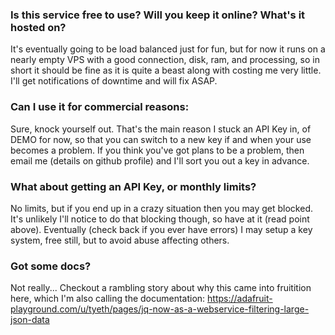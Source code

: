 ### Is this service free to use? Will you keep it online? What's it hosted on?

It's eventually going to be load balanced just for fun, but for now it runs on a nearly empty VPS with a good connection, disk, ram, and processing, so in short it should be fine as it is quite a beast along with costing me very little. I'll get notifications of downtime and will fix ASAP.



### Can I use it for commercial reasons:

Sure, knock yourself out. That's the main reason I stuck an API Key in, of DEMO for now, so that you can switch to a new key if and when your use becomes a problem. If you think you've got plans to be a problem, then email me (details on github profile) and I'll sort you out a key in advance.



### What about getting an API Key, or monthly limits?

No limits, but if you end up in a crazy situation then you may get blocked. It's unlikely I'll notice to do that blocking though, so have at it (read point above). Eventually (check back if you ever have errors) I may setup a key system, free still, but to avoid abuse affecting others.



### Got some docs?

Not really... Checkout a rambling story about why this came into fruitition here, which I'm also calling the documentation: https://adafruit-playground.com/u/tyeth/pages/jq-now-as-a-webservice-filtering-large-json-data
